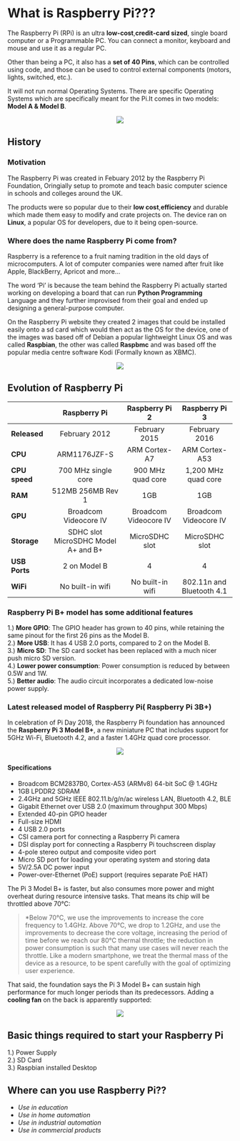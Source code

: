 # What is Raspberry Pi???

The Raspberry Pi (RPi) is an ultra **low-cost**,**credit-card sized**, single board computer or a Programmable PC. You can connect a monitor, keyboard and mouse and use it as a regular PC.  

Other than being a PC, it also has a **set of 40 Pins**, which can be controlled using code, and those can be used to control external components (motors, lights, switched, etc.).  

It will not run normal Operating Systems. There are specific Operating Systems which are specifically meant for the Pi.It comes in two models: **Model A & Model B**.  

<p align="center"> 
<img src="https://user-images.githubusercontent.com/35935951/38391670-89a9fae4-3942-11e8-96dc-2c500abb54dc.jpg">
</p>

## History

### Motivation

The Raspberry Pi was created in Febuary 2012 by the Raspberry Pi Foundation, Oringially setup to promote and teach basic computer science in schools and colleges around the UK.  

The products were so popular due to their **low cost**,**efficiency** and durable which made them easy to modify and crate projects on. The device ran on **Linux**, a popular OS for developers, due to it being open-source.  

### Where does the name Raspberry Pi come from?

Raspberry is a reference to a fruit naming tradition in the old days of microcomputers. A lot of computer companies were named after fruit like Apple, BlackBerry, Apricot and more...  

The word ‘Pi’ is because the team behind the Raspberry Pi actually started working on developing a board that can run **Python Programming** Language and they further improvised from their goal and ended up designing a general-purpose computer.  

On the Raspberry Pi website they created 2 images that could be installed easily onto a sd card which would then act as the OS for the device, one of the images was based off of Debian a popular lightweight Linux OS and was called **Raspbian**, the other was called **Raspbmc** and was based off the popular media centre software Kodi (Formally known as XBMC).  


<p align="center"> 
<img src="https://user-images.githubusercontent.com/35935951/36782611-76d92cec-1c9f-11e8-8208-ec2dc78fbf2e.png">
</p>

## Evolution of Raspberry Pi  

   |  |**Raspberry Pi**|**Raspberry Pi 2**|**Raspberry Pi 3**|
   |--|:----------------:|:------------------:|:------------------:|
   |**Released**| February 2012	 | February 2015	     | February 2016 |
   |**CPU**| ARM1176JZF-S	 | ARM Cortex-A7	     | ARM Cortex-A53 |
   |**CPU speed**| 700 MHz single core| 900 MHz quad core| 1,200 MHz quad core|
   |**RAM**| 512MB 256MB Rev 1| 1GB	             | 1GB            |
   |**GPU**| Broadcom Videocore IV| Broadcom Videocore IV| Broadcom Videocore IV|
   |**Storage**| SDHC slot MicroSDHC Model A+ and B+| MicroSDHC slot| MicroSDHC slot|
   |**USB Ports**| 2 on Model B	| 4 | 4|
   |**WiFi**| No built-in wifi| No built-in wifi| 802.11n and Bluetooth 4.1|  
   
### Raspberry Pi B+ model has some additional features

1.) **More GPIO**: The GPIO header has grown to 40 pins, while retaining the same pinout for the first 26 pins as the Model B.  
2.) **More USB**: It has 4 USB 2.0 ports, compared to 2 on the Model B.  
3.) **Micro SD**: The SD card socket has been replaced with a much nicer push micro SD version.  
4.) **Lower power consumption**: Power consumption is reduced by between 0.5W and 1W.  
5.) **Better audio**: The audio circuit incorporates a dedicated low-noise power supply.  

### Latest released model of Raspberry Pi( Raspberry Pi 3B+)

In celebration of Pi Day 2018, the Raspberry Pi foundation has announced the **Raspberry Pi 3 Model B+**, a new miniature PC that includes support for 5GHz Wi-Fi, Bluetooth 4.2, and a faster 1.4GHz quad core processor. 

<p align="center"> 
<img src="https://user-images.githubusercontent.com/35935951/38391479-f684c5a0-3941-11e8-8298-76a1aeb949c9.jpg">
</p>

#### Specifications

* Broadcom BCM2837B0, Cortex-A53 (ARMv8) 64-bit SoC @ 1.4GHz  
* 1GB LPDDR2 SDRAM  
* 2.4GHz and 5GHz IEEE 802.11.b/g/n/ac wireless LAN, Bluetooth 4.2, BLE  
* Gigabit Ethernet over USB 2.0 (maximum throughput 300 Mbps)  
* Extended 40-pin GPIO header  
* Full-size HDMI  
* 4 USB 2.0 ports  
* CSI camera port for connecting a Raspberry Pi camera  
* DSI display port for connecting a Raspberry Pi touchscreen display  
* 4-pole stereo output and composite video port  
* Micro SD port for loading your operating system and storing data  
* 5V/2.5A DC power input  
* Power-over-Ethernet (PoE) support (requires separate PoE HAT)  

The Pi 3 Model B+ is faster, but also consumes more power and might overheat during resource intensive tasks. That means its chip will be throttled above 70°C:  

> *Below 70°C, we use the improvements to increase the core frequency to 1.4GHz. Above 70°C, we drop to 1.2GHz, and use the improvements to decrease the core voltage, increasing the period of time before we reach our 80°C thermal throttle; the reduction in power consumption is such that many use cases will never reach the throttle. Like a modern smartphone, we treat the thermal mass of the device as a resource, to be spent carefully with the goal of optimizing user experience.   

That said, the foundation says the Pi 3 Model B+ can sustain high performance for much longer periods than its predecessors. Adding a **cooling fan** on the back is apparently supported:  

<p align="center"> 
<img src="https://user-images.githubusercontent.com/35935951/38392395-feff84f6-3944-11e8-9e74-321ff8d882fc.jpg">
</p>

## Basic things required to start your Raspberry Pi

1.) Power Supply  
2.) SD Card  
3.) Raspbian installed Desktop  

## Where can you use Raspberry Pi??

*  _Use in education_
*  _Use in home automation_
*  _Use in industrial automation_
*  _Use in commercial products_
